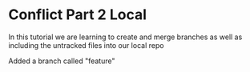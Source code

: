 # Conflict Part 2 Local

In this tutorial we are learning to create and merge branches as well as including the untracked files into our local repo

Added a branch called "feature"

